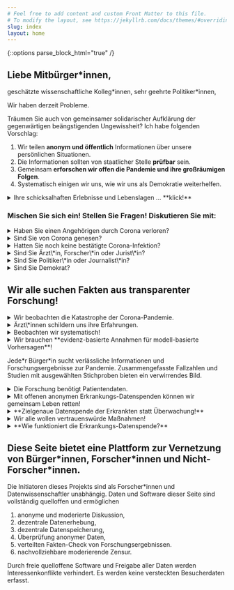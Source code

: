 ```yaml
---
# Feel free to add content and custom Front Matter to this file.
# To modify the layout, see https://jekyllrb.com/docs/themes/#overriding-theme-defaults
slug: index
layout: home
---
```


{::options parse_block_html="true" /}
## Liebe Mitbürger\*innen, 
geschätzte wissenschaftliche Kolleg\*innen, sehr geehrte Politiker\*innen, 


Wir haben derzeit Probleme.

Träumen Sie auch von gemeinsamer solidarischer Aufklärung der gegenwärtigen beängstigenden Ungewissheit?
Ich habe folgenden Vorschlag:
1. Wir teilen **anonym und öffentlich** Informationen über unsere persönlichen Situationen.
2. Die Informationen sollten von staatlicher Stelle **prüfbar** sein.
3. Gemeinsam **erforschen wir offen die Pandemie und ihre großräumigen Folgen**.
4. Systematisch einigen wir uns, wie wir uns als Demokratie weiterhelfen.

<details><summary markdown="span">Ihre schicksalhaften Erlebnisse und Lebenslagen ... **klick!**</summary>
<!-- Kommentar: Klapp-knöpfe wurden übersehen... -->
...  sollten gehört und berücksichtigt werden!

In dieser Zeit ist es besonders wichtig, dass wir uns miteinander vernetzen. 

Auf dieser Seite stelle ich einen Vorschlag Punkt für Punkt übersichtlich dar, wie wir Informationen aus der Bürgerschaft zusammenzubringen können mit Wissenschaft und Politik.
Wenn eine Zeile mit &#x2BC8; beginnt, können Sie durch **klick!** aufklappen um dazu mehr zu lesen und zu kommentieren.

<div class="draft" markdown="1">
Die Internetseite und Datenerfassung sind technisch fertiggestellt und in der Testphase.
Zu Beginn der Erhebung werden die Dateneingaben der Testphase ins Archiv entfernt.

Folgender Ablauf zur Erkrankungs-Datenspende ist (noch) ein Entwurf.
Wir haben um rechtliche und medizinische Begutachtung gebeten und warten auf Rückmeldungen.
</div>
</details>

### Mischen Sie sich ein!  Stellen Sie Fragen!  Diskutieren Sie mit:

<details class="question"><summary markdown="span">Haben Sie einen Angehörigen durch Corona verloren?</summary>
Mein aufrichtiges Beileid für Ihren schweren Verlust.
Mögen Ihnen Familie und Freunde Trost spenden!
Ich wünsche Ihnen sehr, dass Sie einen würdevollen Weg finden persönlich Abschied zu nehmen, 
wenn Ihnen ein letzter Besuch verwehrt war.

Bitte schreiben Sie uns Ihre Erlebnisse, Gedanken und Gefühle:
<div markdown="0">
	{% include comment_form.html subject="deceased" %}
</div>
- Würden Sie sich ein online-Mahnmal der Corona-Opfer (Mit Bild und Nachruf) wünschen?
- Würden Sie Gesundheitsdaten Ihres verstorbenen Angehörigen anonym und öffentlich spenden?
- Welche Sorgen hätten Sie beim Spenden dieser Daten?
- Wie könnten wir die Datenerfassung gestalten, um auf Ihre Sorgen Rücksicht zu nehmen?
</details>

<details class="question"><summary markdown="span">Sind Sie von Corona genesen?</summary>
Bitte schreiben Sie uns Ihre Erlebnisse, Gedanken und Gefühle:
<div markdown="0">
	{% include comment_form.html subject="recovered"%}
</div>
- Würden Sie Ihre gesundheitlichen Daten anonym und öffentlich zur Verfügung stellen?
- Welche Sorgen hätten Sie beim Spenden Ihrer Genesungsdaten?
- Wie könnten wir die Datenerfassung gestalten, um auf Ihre Sorgen Rücksicht zu nehmen?
</details>

<details class="question"><summary markdown="span">Hatten Sie noch keine bestätigte Corona-Infektion?</summary>
Bitte schreiben Sie uns Ihre Erlebnisse, Gedanken und Gefühle im Lockdown:
<div markdown="0">
	{% include comment_form.html subject="general" %}
</div>
- Würden Sie im Erkrankungsfall Ihre gesundheitlichen Daten anonym und öffentlich zur Verfügung stellen?
- Welche Sorgen hätten Sie beim Spenden Ihrer Genesungsdaten?
- Wie könnten wir die Datenerfassung gestalten, um auf Ihre Sorgen Rücksicht zu nehmen?
</details>

<details class="question"><summary markdown="span">Sind Sie Ärzt\*in, Forscher\*in oder Jurist\*in?</summary>
Bitte begutachten und verbessern Sie vorgeschlagenen [Datenerhebungsprozess](2.1_DataCollection).
</details>

<details class="question"><summary markdown="span">Sind Sie Politiker\*in oder Journalist\*in?</summary>
- Unter welchen Umständen würden Sie eine Erkrankungs-Datenspende empfehlen?
<div markdown="0">
	{% include comment_form.html subject="media" %}
</div>
</details>

<details class="question"><summary markdown="span">Sind Sie Demokrat?</summary>
Wie tödlich muss eine Infektionskrankheit Ihrer Meinung nach sein (z.B. im Vergleich mit der Mortalität von Influenza-Viren), 
damit Sie persönlich
- einen gesellschaftlichen Lock-Down befürworten?
- eine Überwachungs-App freiwillig installieren?
- gesetzlich verpflichtende Impfungen befürworten?
<div markdown="0">
  <div id="respond" class="comment__new">
{% include comment_form.html subject="democracy" %}
  </div>
</div>
</details>


## Wir alle suchen Fakten aus transparenter Forschung!

<details><summary markdown="span">Wir beobachten die Katastrophe der Corona-Pandemie.</summary>
Sie bestimmt derzeit maßgeblich unser Leben und unsere Überlegungen.
Täglich ändert sich der Wissensstand und der Stand unserer Überlegungen und Einschätzungen.

Die Ereignisse überstürzen sich.
Das erschwert kontrollierte wissenschaftliche Studien, um Mortalität und geeignete medizinische Interventionen zu untersuchen.

Der goldene Standard zur Untersuchung von Wirkungen und Nebenwirkungen sind Experimente mit randomisierten Doppel-Blind-Versuchsreihen, wie sie beispielsweise für pharmazeutische Zulassungsverfahren benötigt werden.

Doch leider sind kontrollierte wissenschaftliche Studien nicht zeitnah möglich.
Das führt diese Pandemie sehr deutlich vor Augen.
</details>

<details><summary markdown="span">Ärzt\*innen schildern uns ihre Erfahrungen.</summary>
In den Intensivstationen müssen täglich Behandlungsentscheidungen getroffen werden.
Kürzlich traten einige Ärzt\*innen in Europa und den USA an die Öffentlichkeit, und berichteten Ihre Erfahrungen mit dem Intubieren bei Covid-19 Erkrankten Patient\*innen:
Sie äußerten sich sehr überrascht, dass selbst bei extrem niedriger Sauerstoffsättigung im Blut viele Ihrer Patient\*innen ohne Intubation die Krankheit überstehen.
Hingegen versterben die meisten intubierten Patient\*innen.
([New York Times Artikel](https://www.nytimes.com/2020/04/14/nyregion/new-york-coronavirus.html){:target="_blank"},
[New York Times @ YouTube](https://www.youtube.com/watch?v=bp5RMutCNoI){:target="_blank"}).


Ärzt\*innen lernen von ihren Beobachtungen während ihrer Arbeit und - in einer Pandemie mit einem neuen Erreger - durch Versuch, Irrtum und Erfolg.
Ihre Erfahrungen regen randomisierte Studien zur Wirksamkeit der Intubationsbehandlung an.
Aber der kontrollierte Forschungsprozess braucht seine Zeit und muss ethisch sorgfältig abgewogen werden (vgl. Drosten).
Heute gibt es leider noch kaum gesicherte Ergebnisse wissenschaftlicher, randomisierter Studien zum Behandlungserfolg von Interventionen.
</details>

<details><summary markdown="span">Beobachten wir systematisch!</summary>
Das Wesen von Katastrophen ist eben:
wir beobachten ihr Geschehen, aber können es kaum kontrolliert experimentell untersuchen.
Wir sind also auf Beobachtungsdaten angewiesen.

Diese Beobachtungen können systematisch erfasst werden.
Dann können wir Krise und Interventionen evidenzbasiert beurteilen.
</details>

<details><summary markdown="span">Wir brauchen **evidenz-basierte Annahmen für modell-basierte Vorhersagen**!</summary>
In epidemiologischen Modellrechnungen werden Annahmen verwendet um Vorhersagen zu treffen.
Wieviele Opfer ein Erreger wirklich verursachen wird, lässt sich damit nur beantworten, 
wenn dabei realistische und evidenz-basierte Annahmen verwendet werden.
Es muss also statistisch zuverlässig abgeschätzt werden, wie tödlich der Erreger für wen ist -- eine zentrale kausale Frage in dieser Pandemie.
Ohne ein realistisches Bild der Lage besteht folgende Gefahr:
besorgt wird ein worst-case-Szenario angenommen,
mathematisch-korrekte Projektionen führen zu gut-gemeinten extremen Maßnahmen,
und wir übersehen dabei vielleicht effizientere Maßnahmen, die weniger Nebenwirkungen verursachen.

Die systematische Datenerhebungen in einer Pandemie ist eine Beobachtungsstudie ohne experimentelle Kontrolle.
Die **Kausale Inferenzstatistik** wurde entwickelt, um ursächliche Effekte in Beobachtungsstudien statistisch zu untersuchen.
Mit ihren Methoden können Forscher die [ursächlichen Effekte des Corona-Virus und medizinischer Maßnahmen](1_Fragen.html) evidenz-basiert und realistisch einschätzen.
<!-- , wenn bestimmte Bedingungen erfüllt sind. -->
</details>


Jede\*r Bürger\*in sucht verlässliche Informationen und Forschungsergebnisse zur Pandemie.
Zusammengefasste Fallzahlen und Studien mit ausgewählten Stichproben bieten ein verwirrendes Bild.

<details><summary markdown="span">Die Forschung benötigt Patientendaten.</summary>
Patientendaten unterliegen ganz besonderem rechtlichen Schutz.
Eine systematische globale Datenerfassung von Einzelfällen ist daher schwierig.

Wie können wir persönliche Daten schützen und zugleich der nie dagewesenen Bedrohung durch Corona und Maßnahmen informiert begegnen?

Diese Seite lädt Sie ein, Strategien zur dezentralen anonymen Sammlung und Veröffentlichung Ihrer Erkrankungsdaten zur Erforschung der Katastrophe zu diskutieren.
</details>


<details><summary markdown="span">Mit offenen anonymen Erkrankungs-Datenspenden können wir gemeinsam Leben retten!</summary>
Durch den informellen Austausch ihrer Erfahrungen lernen Ärzt\*innen voneinander, Patient\*innen in Intensivstationen bestmöglich zu helfen und ihnen nicht in bester Absicht zu schaden, wenn eine Maßnahme zwar z.B. für Influenza angezeigt sind, aber bei Covid-19 schadet.

Diese Erfahrungen können durch systematische Datenerfassung zusammengeführt werden.
Mit kausaler Inferenzstatistik können mit Beobachtungsdaten evidenzbasiert die effiziente Behandlungsmethoden identifiziert 
und Vorerkrankungsrisiken transparent beforscht werden.
</details>

<details><summary markdown="span">**Zielgenaue Datenspende der Erkrankten statt Überwachung!**</summary>
Wir schlagen eine Alternative zu den Datenspenden des Robert-Koch-Instituts und den umstrittenen Tracking-Apps vor.
Diese Daten zielen darauf ab, die Ausbreitung des Virus zu erforschen und zu beschränken.
<!-- , die technisch auch zur Überwachung von Gesunden verwendet werden können (vgl. -->
<!-- [Coronavirus-Update #30: "Forscher hoffen auf Datenspenden" | NDR Podcast @ youtube](https://www.youtube.com/watch?v=ZbftrKLzaa0&list=PLkKON9te6p3OpxqDskVsxXOmhfW0uPi1H&index=7&t=264s){:target="_blank"}). -->
<!-- Überwachungsdaten zielen auf die Erforschung und Verhinderung der epidemiologischen Ausbreitung - und auf jeden Fall bei einem Zombie-Virus eine gute Maßnahme. -->

Unser Vorschlag zur Erkrankungs-Datenspende zielt darauf ab, 
1. die medizinische Behandlung zu verbessern, und 
2. die Gefährlichkeit des Virus verlässlich und für spezifische Personengruppen zu erforschen.
Damit kann demokratisch und evidenzbasiert auf Basis der Erforschung der Erkrankung über Maßnahmen diskutiert werden.
</details>

<details><summary markdown="span">Wir alle wollen vertrauenswürde Maßnahmen!</summary>
Um Leben zu retten, werden derzeit in gewaltigem Umfang Ressourcen mobilisiert und Rechte eingeschränkt.
Extreme Maßnahmen wurden und werden getroffen.
Gigantische Geldmittel werden bewegt.

Diese Maßnahmen sind unter extremen Umständen gerechtfertigt.
Es ist Aufgabe der Forschung diese Umstände zu klären und nachvollziehbar transparent zu kommunizieren.
Sonst gerät die offene Gesellschaft in eine Vertrauenskrise.

Helfen wir uns selbst mit Transparenz durch die Veröffentlichung unserer Erkrankungsdaten!
</details>




<div style="height: 1em; display: block"/>

<details><summary markdown="span">**Wie funktioniert die Erkrankungs-Datenspende?**</summary>
1. Anonyme Datenerfassung:
   Ihre Gesundheitsdaten sind sehr privat, und daher ist es entscheidend, Ihre Identität zu schützen.
2. Öffentliche Daten für die internationale Öffentlichkeit:
   - Ihr anonymer Datensatz wird im Datenarchiv nach Absendung mit einer Creative-Commons Lizenz veröffentlicht.
   - Der aktuellste Datenstand kann von der Wissenschaftsgemeinde beforscht werden. 
3. Prüfung der Datenqualität durch behandelnde Ärzt\*innen und Kliniken.
   1. Bei der Datenerfassung wird die email des meldenden Gesundheitsamtes erfragt.
   2. Das Gesundheitsamt kann anhand des Datums von Test, Aufnahme und Entlassung/Tod die behandelnde Ärzt\*in ermitteln. 
   3. Die behandelnde Ärzt\*in kann Ihre Angaben mit Patientenakten abgleichen und auf Korrektheit bestätigen.
</details>

<div style="height: 3em; display: block"/>

## Diese Seite bietet eine Plattform zur Vernetzung von Bürger\*innen, Forscher\*innen und Nicht-Forscher\*innen.

Die Initiatoren dieses Projekts sind als Forscher\*innen und Datenwissenschaftler unabhängig.
Daten und Software dieser Seite sind vollständig quelloffen und ermöglichen
1. anonyme und moderierte Diskussion,
2. dezentrale Datenerhebung, 
3. dezentrale Datenspeicherung, 
4. Überprüfung anonymer Daten,
5. verteilten Fakten-Check von Forschungsergebnissen.
6. nachvollziehbare moderierende Zensur.

Durch freie quelloffene Software und Freigabe aller Daten werden Interessenkonflikte verhindert. 
Es werden keine versteckten Besucherdaten erfasst.

